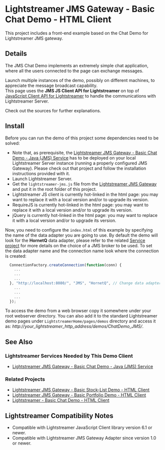 # Lightstreamer JMS Gateway - Basic Chat Demo - HTML Client

<!-- START DESCRIPTION lightstreamer-jms-example-chat-client-javascript -->

This project includes a front-end example based on the Chat Demo for Lightstreamer JMS gateway.

## Details

The JMS Chat Demo implements an extremely simple chat application, where all the users connected to the page can exchange messages.<br>

Launch multiple instances of the demo, possibly on different machines, to appreciate the message broadcast capability.<br>
This page uses the <b>JMS JS Client API for Lightstreamer</b> on top of [JavaScript Client API for Lightstreamer](http://www.lightstreamer.com/docs/client_javascript_uni_api/index.html) to handle the communications with Lightstreamer Server.<br>

Check out the sources for further explanations.

<!-- END DESCRIPTION lightstreamer-jms-example-chat-client-javascript -->

## Install

Before you can run the demo of this project some dependencies need to be solved:

* Note that, as prerequisite, the [Lightstreamer JMS Gateway - Basic Chat Demo - Java (JMS) Service](https://github.com/Weswit/Lightstreamer-JMS-example-Chat-service-java) has to be deployed on your local Lightstreamer Server instance (running a properly configured JMS Gateway). Please check out that project and follow the installation instructions provided with it.
* Launch Lightstreamer Server.
* Get the `lightstreamer-jms.js` file from the [Lightstreamer JMS Gateway](http://download.lightstreamer.com/#jms) and put it in the root folder of this project.
* Lightstreamer JS client is currently hot-linked in the html page: you may want to replace it with a local version and/or to upgrade its version.
* RequireJS is currently hot-linked in the html page: you may want to replace it with a local version and/or to upgrade its version.
* jQuery is currently hot-linked in the html page: you may want to replace it with a local version and/or to upgrade its version.

Now, you need to configure the `index.html` of this example by specifying the name of the data adapter you are going to use. By default the demo will look for the <b>HornetQ</b> data adapter, please refer to the related [Service project](https://github.com/Weswit/Lightstreamer-JMS-example-Chat-service-java) for more details on the choice of a JMS broker to be used.
To set the data adapter name and the connection name look where the connection is created:

```js
  ConnectionFactory.createConnection(function(conn) {
    ...
    ...
    ...
  }, "http://localhost:8080/", "JMS", "HornetQ", // Change data adapter here
    ...
    ...
    ...
  });
```

To access the demo from a web browser copy it somewhere under your root webserver directory. You can also add it to the standard Lightstreamer demo pages under `LightstreamerHome/pages/demos` directory and access it as: <i>http://_your_lightstreamer_http_address_/demos/ChatDemo_JMS/</i>.

## See Also

### Lightstreamer Services Needed by This Demo Client

<!-- START RELATED_ENTRIES -->
* [Lightstreamer JMS Gateway - Basic Chat Demo - Java (JMS) Service](https://github.com/Weswit/Lightstreamer-JMS-example-Chat-service-java)

<!-- END RELATED_ENTRIES -->

### Related Projects

* [Lightstreamer JMS Gateway - Basic Stock-List Demo - HTML Client](https://github.com/Weswit/Lightstreamer-JMS-example-StockList-client-javascript)
* [Lightstreamer JMS Gateway - Basic Portfolio Demo - HTML Client](https://github.com/Weswit/Lightstreamer-JMS-example-Portfolio-client-javascript)
* [Lightstreamer - Basic Chat Demo - HTML Client](https://github.com/Weswit/Lightstreamer-example-chat-client-javascript)

## Lightstreamer Compatibility Notes

* Compatible with Lightstreamer JavaScript Client library version 6.1 or newer.
* Compatible with Lightstreamer JMS Gateway Adapter since version 1.0 or newer.

